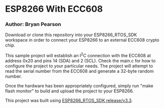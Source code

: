 # ESP8266 With ECC608

### Author: Bryan Pearson

Download or clone this repository into your ESP8266_RTOS_SDK workspace in order to connect your ESP8266 to an external ECC608 crypto chip.

This sample project will establish an I<sup>2</sup>C connection with the ECC608 at address 0x20 and pins 14 (SDA) and 2 (SCL). Check the main.c for how to configure the project to your particular needs. The project will attempt to read the serial number from the ECC608 and generate a 32-byte random number.

Once the hardware has been appropriately configured, simply run "make flash monitor" to build and upload the project to your ESP8266.

This project was built using [ESP8266_RTOS_SDK release/v3.3](https://github.com/espressif/ESP8266_RTOS_SDK/tree/release/v3.3).